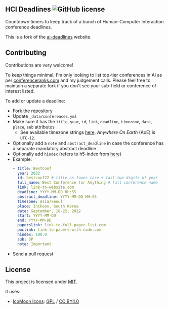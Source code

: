 ## HCI Deadlines ![GitHub license](https://img.shields.io/badge/license-MIT-red.svg?style=flat-square)


Countdown timers to keep track of a bunch of Human-Computer Interaction conference deadlines.

This is a fork of the [ai-deadlines](https://github.com/paperswithcode/ai-deadlines) website.

## Contributing

Contributions are very welcome!

To keep things minimal, I'm only looking to list top-tier conferences in AI as per [conferenceranks.com][6] and my judgement calls. Please feel free to maintain a separate fork if you don't see your sub-field or conference of interest listed.

To add or update a deadline:

- Fork the repository
- Update `_data/conferences.yml`
- Make sure it has the `title`, `year`, `id`, `link`, `deadline`, `timezone`, `date`, `place`, `sub` attributes
  - See available timezone strings [here](https://momentjs.com/timezone/). _Anywhere On Earth_ (AoE) is `UTC-12`.
- Optionally add a `note` and `abstract_deadline` in case the conference has a separate mandatory abstract deadline
- Optionally add `hindex` (refers to h5-index from [here](https://scholar.google.com/citations?view_op=top_venues&hl=en&vq=eng_humancomputerinteraction))
- Example:
  ```yaml
  - title: BestConf
    year: 2022
    id: bestconf22 # title as lower case + last two digits of year
    full_name: Best Conference for Anything # full conference name
    link: link-to-website.com
    deadline: YYYY-MM-DD HH:SS
    abstract_deadline: YYYY-MM-DD HH:SS
    timezone: Asia/Seoul
    place: Incheon, South Korea
    date: September, 18-22, 2022
    start: YYYY-MM-DD
    end: YYYY-MM-DD
    paperslink: link-to-full-paper-list.com
    pwclink: link-to-papers-with-code.com
    hindex: 100.0
    sub: SP
    note: Important
  ```
- Send a pull request

## License

This project is licensed under [MIT][1].

It uses:

- [IcoMoon Icons](https://icomoon.io/#icons-icomoon): [GPL](http://www.gnu.org/licenses/gpl.html) / [CC BY4.0](http://creativecommons.org/licenses/by/4.0/)

[1]: https://abhshkdz.mit-license.org/
[2]: http://aideadlin.es/
[3]: https://github.com/LukasMosser/geo-deadlines
[4]: https://github.com/tbryn/neuro-deadlines
[5]: https://github.com/dieg0as/ai-challenge-deadlines
[6]: http://www.conferenceranks.com/#
[8]: https://m3dv.github.io/ai-deadlines/
[9]: https://ekut-es.github.io/es-deadlines/
[10]: https://jackietseng.github.io/conference_call_for_paper/conferences.html
[11]: https://ccfddl.github.io/
[12]: https://netdeadlines.com/
[13]: https://ad-deadlines.com/
[14]: https://sec-deadlines.github.io/
[15]: https://pythondeadlin.es/
[16]: https://deadlines.openlifescience.ai/
